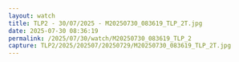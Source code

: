 ```yaml
---
layout: watch
title: TLP2 - 30/07/2025 - M20250730_083619_TLP_2T.jpg
date: 2025-07-30 08:36:19
permalink: /2025/07/30/watch/M20250730_083619_TLP_2
capture: TLP2/2025/202507/20250729/M20250730_083619_TLP_2T.jpg
---
```

